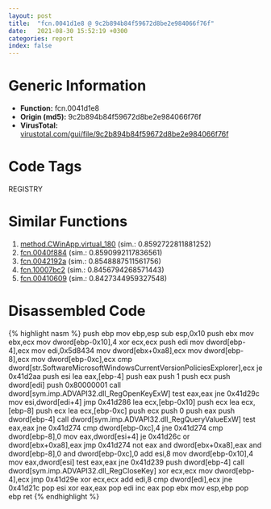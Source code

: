 ```yaml
---
layout: post
title:  "fcn.0041d1e8 @ 9c2b894b84f59672d8be2e984066f76f"
date:   2021-08-30 15:52:19 +0300
categories: report
index: false
---
```


# Generic Information
- **Function:** fcn.0041d1e8
- **Origin (md5):** 9c2b894b84f59672d8be2e984066f76f
- **VirusTotal:** [virustotal.com/gui/file/9c2b894b84f59672d8be2e984066f76f][virustotal_ref]

# Code Tags
<span class="tag" id="REGISTRY">REGISTRY</span>


# Similar Functions

1. [method.CWinApp.virtual\_180][similar_1_ref] (sim.: 0.8592722811881252)
2. [fcn.0040f884][similar_2_ref] (sim.: 0.8590992117836561)
3. [fcn.0042192a][similar_3_ref] (sim.: 0.8548887511561756)
4. [fcn.10007bc2][similar_4_ref] (sim.: 0.8456794268571443)
5. [fcn.00410609][similar_5_ref] (sim.: 0.8427344959327548)


# Disassembled Code

{% highlight nasm %}
push ebp
mov ebp,esp
sub esp,0x10
push ebx
mov ebx,ecx
mov dword[ebp-0x10],4
xor ecx,ecx
push edi
mov dword[ebp-4],ecx
mov edi,0x5d8434
mov dword[ebx+0xa8],ecx
mov dword[ebp-8],ecx
mov dword[ebp-0xc],ecx
cmp dword[str.SoftwareMicrosoftWindowsCurrentVersionPoliciesExplorer],ecx
je 0x41d2aa
push esi
lea eax,[ebp-4]
push eax
push 1
push ecx
push dword[edi]
push 0x80000001
call dword[sym.imp.ADVAPI32.dll_RegOpenKeyExW]
test eax,eax
jne 0x41d29c
mov esi,dword[edi+4]
jmp 0x41d286
lea ecx,[ebp-0x10]
push ecx
lea ecx,[ebp-8]
push ecx
lea ecx,[ebp-0xc]
push ecx
push 0
push eax
push dword[ebp-4]
call dword[sym.imp.ADVAPI32.dll_RegQueryValueExW]
test eax,eax
jne 0x41d274
cmp dword[ebp-0xc],4
jne 0x41d274
cmp dword[ebp-8],0
mov eax,dword[esi+4]
je 0x41d26c
or dword[ebx+0xa8],eax
jmp 0x41d274
not eax
and dword[ebx+0xa8],eax
and dword[ebp-8],0
and dword[ebp-0xc],0
add esi,8
mov dword[ebp-0x10],4
mov eax,dword[esi]
test eax,eax
jne 0x41d239
push dword[ebp-4]
call dword[sym.imp.ADVAPI32.dll_RegCloseKey]
xor ecx,ecx
mov dword[ebp-4],ecx
jmp 0x41d29e
xor ecx,ecx
add edi,8
cmp dword[edi],ecx
jne 0x41d21c
pop esi
xor eax,eax
pop edi
inc eax
pop ebx
mov esp,ebp
pop ebp
ret 
{% endhighlight %}


[similar_1_ref]: /report/method.CWinApp.virtual_180@fac4f0be03ac37bd8be7ef737cdcee10
[similar_2_ref]: /report/fcn.0040f884@7b00dd8f2abf54a73bfb09681334ff78
[similar_3_ref]: /report/fcn.0042192a@59aef7c08025d70f84c85db2092fc99e
[similar_4_ref]: /report/fcn.10007bc2@e5d49e0823e602f2ee948ac39d32c1eb
[similar_5_ref]: /report/fcn.00410609@a1c6b07868a0eea8f4ee5a872aa71909
[virustotal_ref]: https://www.virustotal.com/gui/file/9c2b894b84f59672d8be2e984066f76f